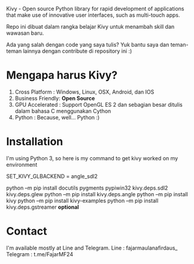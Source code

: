Kivy - Open source Python library for rapid development of applications that make use of innovative user interfaces, such as multi-touch apps.

Repo ini dibuat dalam rangka belajar Kivy untuk menambah skill dan wawasan baru.

Ada yang salah dengan code yang saya tulis? Yuk bantu saya dan teman-teman lainnya dengan contribute di repository ini :)

# Mengapa harus Kivy?
1. Cross Platform : Windows, Linux, OSX, Android, dan IOS
2. Business Friendly: **Open Source**
3. GPU Accelerated : Support OpenGL ES 2 dan sebagian besar ditulis dalam bahasa C menggunakan Cython
4. Python : Because, well... Python :) 

# Installation
I'm using Python 3, so here is my command to get kivy worked on my environment

SET_KIVY_GLBACKEND = angle_sdl2

python –m pip install docutils pygments pypiwin32 kivy.deps.sdl2 kivy.deps.glew
python –m pip install kivy.deps.angle
python –m pip install kivy
python –m pip install kivy-examples
python –m pip install kivy.deps.gstreamer **optional**

# Contact
I'm available mostly at Line and Telegram.
Line : fajarmaulanafirdaus_
Telegram : t.me/FajarMF24
